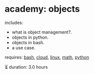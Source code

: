 # academy: objects

includes:
- what is object management?.
- objects in python.
- objects in bash.
- a use case.

requires: [bash](./bash.md), [cloud](./cloud.md), [linux](./linux.md), [math](./math.md), [python](./python.md)

⏳ duration: 3.0 hours
